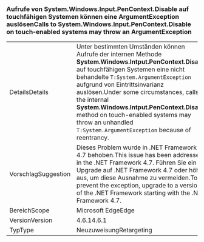 ### <a name="calls-to-systemwindowsinputpencontextdisable-on-touch-enabled-systems-may-throw-an-argumentexception"></a><span data-ttu-id="89fdd-101">Aufrufe von System.Windows.Input.PenContext.Disable auf touchfähigen Systemen können eine ArgumentException auslösen</span><span class="sxs-lookup"><span data-stu-id="89fdd-101">Calls to System.Windows.Input.PenContext.Disable on touch-enabled systems may throw an ArgumentException</span></span>

|   |   |
|---|---|
|<span data-ttu-id="89fdd-102">Details</span><span class="sxs-lookup"><span data-stu-id="89fdd-102">Details</span></span>|<span data-ttu-id="89fdd-103">Unter bestimmten Umständen können Aufrufe der internen Methode <strong>System.Windows.Intput.PenContext.Disable</strong> auf touchfähigen Systemen eine nicht behandelte <code>T:System.ArgumentException</code> aufgrund von Eintrittsinvarianz auslösen.</span><span class="sxs-lookup"><span data-stu-id="89fdd-103">Under some circumstances, calls to the internal <strong>System.Windows.Intput.PenContext.Disable</strong> method on touch-enabled systems may throw an unhandled <code>T:System.ArgumentException</code> because of reentrancy.</span></span>|
|<span data-ttu-id="89fdd-104">Vorschlag</span><span class="sxs-lookup"><span data-stu-id="89fdd-104">Suggestion</span></span>|<span data-ttu-id="89fdd-105">Dieses Problem wurde in .NET Framework 4.7 behoben.</span><span class="sxs-lookup"><span data-stu-id="89fdd-105">This issue has been addressed in the .NET Framework 4.7.</span></span> <span data-ttu-id="89fdd-106">Führen Sie ein Upgrade auf .NET Framework 4.7 oder höher aus, um diese Ausnahme zu vermeiden.</span><span class="sxs-lookup"><span data-stu-id="89fdd-106">To prevent the exception, upgrade to a version of the .NET Framework starting with the .NET Framework 4.7.</span></span>|
|<span data-ttu-id="89fdd-107">Bereich</span><span class="sxs-lookup"><span data-stu-id="89fdd-107">Scope</span></span>|<span data-ttu-id="89fdd-108">Microsoft Edge</span><span class="sxs-lookup"><span data-stu-id="89fdd-108">Edge</span></span>|
|<span data-ttu-id="89fdd-109">Version</span><span class="sxs-lookup"><span data-stu-id="89fdd-109">Version</span></span>|<span data-ttu-id="89fdd-110">4.6.1</span><span class="sxs-lookup"><span data-stu-id="89fdd-110">4.6.1</span></span>|
|<span data-ttu-id="89fdd-111">Typ</span><span class="sxs-lookup"><span data-stu-id="89fdd-111">Type</span></span>|<span data-ttu-id="89fdd-112">Neuzuweisung</span><span class="sxs-lookup"><span data-stu-id="89fdd-112">Retargeting</span></span>|

